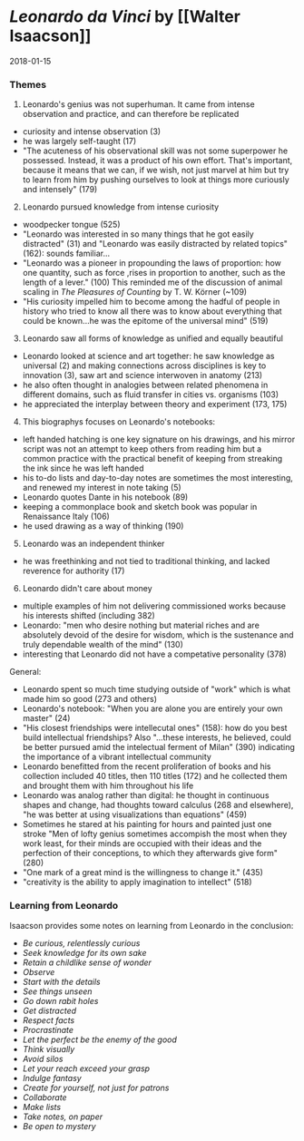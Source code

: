 # *Leonardo da Vinci* by [[Walter Isaacson]]
2018-01-15

### Themes

1. Leonardo's genius was not superhuman. It came from intense observation and practice, and can therefore be replicated
- curiosity and intense observation (3)
- he was largely self-taught (17)
- "The acuteness of his observational skill was not some superpower he possessed. Instead, it was a product of his own effort. That's important, because it means that we can, if we wish, not just marvel at him but try to learn from him by pushing ourselves to look at things more curiously and intensely" (179)

2. Leonardo pursued knowledge from intense curiosity 
- woodpecker tongue (525)
- "Leonardo was interested in so many things that he got easily distracted" (31) and "Leonardo was easily distracted by related topics" (162): sounds familiar...
- "Leonardo was a pioneer in propounding the laws of proportion: how one quantity, such as force ,rises in proportion to another, such as the length of a lever." (100) This reminded me of the discussion of animal scaling in *The Pleasures of Counting* by T. W. Körner (~109)
- "His curiosity impelled him to become among the hadful of people in history who tried to know all there was to know about everything that could be known...he was the epitome of the universal mind" (519)

3. Leonardo saw all forms of knowledge as unified and equally beautiful
- Leonardo looked at science and art together: he saw knowledge as universal (2) and making connections across disciplines is key to innovation (3), saw art and science interwoven in anatomy (213)
- he also often thought in analogies between related phenomena in different domains, such as fluid transfer in cities vs. organisms (103)
- he appreciated the interplay between theory and experiment (173, 175)

4. This biographys focuses on Leonardo's notebooks:
- left handed hatching is one key signature on his drawings, and his mirror script was not an attempt to keep others from reading him but a common practice with the practical benefit of keeping from streaking the ink since he was left handed
- his to-do lists and day-to-day notes are sometimes the most interesting, and renewed my interest in note taking (5)
- Leonardo quotes Dante in his notebook (89)
- keeping a commonplace book and sketch book was popular in Renaissance Italy (106)
- he used drawing as a way of thinking (190)

5. Leonardo was an independent thinker
- he was freethinking and not tied to traditional thinking, and lacked reverence for authority (17) 

6. Leonardo didn't care about money
- multiple examples of him not delivering commissioned works because his interests shifted (including 382)
- Leonardo: "men who desire nothing but material riches and are absolutely devoid of the desire for wisdom, which is the sustenance and truly dependable wealth of the mind" (130)
- interesting that Leonardo did not have a competative personality (378)

General: 
- Leonardo spent so much time studying outside of "work" which is what made him so good (273 and others)
- Leonardo's notebook: "When you are alone you are entirely your own master" (24)
- "His closest friendships were intellecutal ones" (158): how do you best build intellectual friendships? Also "...these interests, he believed, could be better pursued amid the intelectual ferment of Milan" (390) indicating the importance of a vibrant intellectual community
- Leonardo benefitted from the recent proliferation of books and his collection included 40 titles, then 110 titles (172) and he collected them and brought them with him throughout his life
- Leonardo was analog rather than digital: he thought in continuous shapes and change, had thoughts toward calculus (268 and elsewhere), "he was better at using visualizations than equations" (459)
- Sometimes he stared at his painting for hours and painted just one stroke "Men of lofty genius sometimes accompish the most when they work least, for their minds are occupied with their ideas and the perfection of their conceptions, to which they afterwards give form" (280)
- "One mark of a great mind is the willingness to change it." (435)
- "creativity is the ability to apply imagination to intellect" (518)

### Learning from Leonardo
Isaacson provides some notes on learning from Leonardo in the conclusion:
- *Be curious, relentlessly curious*
- *Seek knowledge for its own sake*
- *Retain a childlike sense of wonder*
- *Observe*
- *Start with the details*
- *See things unseen*
- *Go down rabit holes*
- *Get distracted*
- *Respect facts*
- *Procrastinate*
- *Let the perfect be the enemy of the good*
- *Think visually*
- *Avoid silos*
- *Let your reach exceed your grasp*
- *Indulge fantasy*
- *Create for yourself, not just for patrons*
- *Collaborate*
- *Make lists*
- *Take notes, on paper*
- *Be open to mystery*

